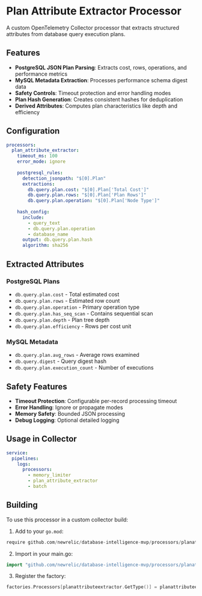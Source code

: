 # Plan Attribute Extractor Processor

A custom OpenTelemetry Collector processor that extracts structured attributes from database query execution plans.

## Features

- **PostgreSQL JSON Plan Parsing**: Extracts cost, rows, operations, and performance metrics
- **MySQL Metadata Extraction**: Processes performance schema digest data
- **Safety Controls**: Timeout protection and error handling modes
- **Plan Hash Generation**: Creates consistent hashes for deduplication
- **Derived Attributes**: Computes plan characteristics like depth and efficiency

## Configuration

```yaml
processors:
  plan_attribute_extractor:
    timeout_ms: 100
    error_mode: ignore
    
    postgresql_rules:
      detection_jsonpath: "$[0].Plan"
      extractions:
        db.query.plan.cost: "$[0].Plan['Total Cost']"
        db.query.plan.rows: "$[0].Plan['Plan Rows']"
        db.query.plan.operation: "$[0].Plan['Node Type']"
      
    hash_config:
      include:
        - query_text
        - db.query.plan.operation
        - database_name
      output: db.query.plan.hash
      algorithm: sha256
```

## Extracted Attributes

### PostgreSQL Plans
- `db.query.plan.cost` - Total estimated cost
- `db.query.plan.rows` - Estimated row count
- `db.query.plan.operation` - Primary operation type
- `db.query.plan.has_seq_scan` - Contains sequential scan
- `db.query.plan.depth` - Plan tree depth
- `db.query.plan.efficiency` - Rows per cost unit

### MySQL Metadata
- `db.query.plan.avg_rows` - Average rows examined
- `db.query.digest` - Query digest hash
- `db.query.plan.execution_count` - Number of executions

## Safety Features

- **Timeout Protection**: Configurable per-record processing timeout
- **Error Handling**: Ignore or propagate modes
- **Memory Safety**: Bounded JSON processing
- **Debug Logging**: Optional detailed logging

## Usage in Collector

```yaml
service:
  pipelines:
    logs:
      processors:
        - memory_limiter
        - plan_attribute_extractor
        - batch
```

## Building

To use this processor in a custom collector build:

1. Add to your `go.mod`:
```go
require github.com/newrelic/database-intelligence-mvp/processors/planattributeextractor v1.0.0
```

2. Import in your main.go:
```go
import "github.com/newrelic/database-intelligence-mvp/processors/planattributeextractor"
```

3. Register the factory:
```go
factories.Processors[planattributeextractor.GetType()] = planattributeextractor.NewFactory()
```